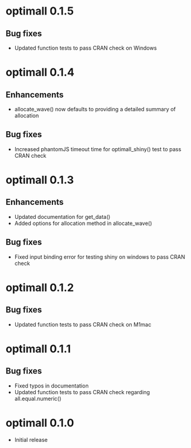# optimall 0.1.5

## Bug fixes

- Updated function tests to pass CRAN check on Windows

# optimall 0.1.4

## Enhancements

- allocate_wave() now defaults to providing a detailed summary of allocation

## Bug fixes

- Increased phantomJS timeout time for optimall_shiny() test to pass CRAN check

# optimall 0.1.3

## Enhancements

- Updated documentation for get_data()
- Added options for allocation method in allocate_wave()

## Bug fixes

- Fixed input binding error for testing shiny on windows to pass CRAN check

# optimall 0.1.2

## Bug fixes

- Updated function tests to pass CRAN check on M1mac

# optimall 0.1.1

## Bug fixes

- Fixed typos in documentation
- Updated function tests to pass CRAN check regarding all.equal.numeric()

# optimall 0.1.0

* Initial release
